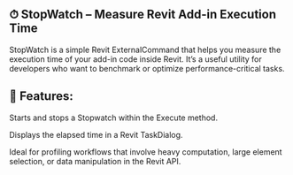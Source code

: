 ## ⏱ StopWatch – Measure Revit Add-in Execution Time
StopWatch is a simple Revit ExternalCommand that helps you measure the execution time of your add-in code inside Revit. It’s a useful utility for developers who want to benchmark or optimize performance-critical tasks.

## 🧩 Features:
Starts and stops a Stopwatch within the Execute method.

Displays the elapsed time in a Revit TaskDialog.

Ideal for profiling workflows that involve heavy computation, large element selection, or data manipulation in the Revit API.

